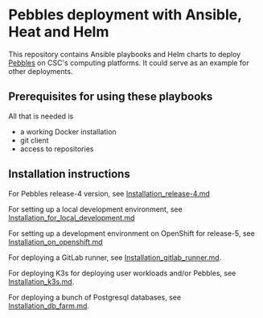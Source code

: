 # Pebbles deployment with Ansible, Heat and Helm

This repository contains Ansible playbooks and Helm charts to deploy [Pebbles](https://github.com/CSCfi/pebbles)
on CSC's computing platforms. It could serve as an example for other deployments.

## Prerequisites for using these playbooks

All that is needed is

- a working Docker installation
- git client
- access to repositories

## Installation instructions

For Pebbles release-4 version, see [Installation_release-4.md](Installation_release-4.md)

For setting up a local development environment, see 
[Installation_for_local_development.md](Installation_for_local_development.md)

For setting up a development environment on OpenShift for release-5, see 
[Installation_on_openshift.md](Installation_on_openshift.md)

For deploying a GitLab runner, see [Installation_gitlab_runner.md](Installation_gitlab_runner.md). 

For deploying K3s for deploying user workloads and/or Pebbles, see [Installation_k3s.md](Installation_k3s.md).

For deploying a bunch of Postgresql databases, see [Installation_db_farm.md](Installation_db_farm.md). 
